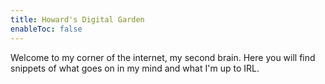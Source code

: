 ```yaml
---
title: Howard's Digital Garden
enableToc: false
---
```


Welcome to my corner of the internet, my second brain. Here you will find snippets of what goes on in my mind and what I'm up to IRL.
